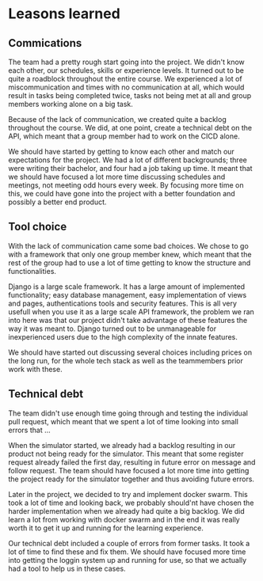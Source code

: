 
# Leasons learned

## Commications

The team had a pretty rough start going into the project. We didn't know each other, our schedules, skills or experience levels. It turned out to be quite a roadblock throughout the entire course. We experienced a lot of miscommunication and times with no communication at all, which would result in tasks being completed twice, tasks not being met at all and group members working alone on a big task.

Because of the lack of communication, we created quite a backlog throughout the course. We did, at one point, create a technical debt on the API, which meant that a group member had to work on the CICD alone.

We should have started by getting to know each other and match our expectations for the project. We had a lot of different backgrounds; three were writing their bachelor, and four had a job taking up time. It meant that we should have focused a lot more time discussing schedules and meetings, not meeting odd hours every week. By focusing more time on this, we could have gone into the project with a better foundation and possibly a better end product.


## Tool choice

With the lack of communication came some bad choices. We chose to go with a framework that only one group member knew, which meant that the rest of the group had to use a lot of time getting to know the structure and functionalities.

Django is a large scale framework. It has a large amount of implemented functionality; easy database management, easy implementation of views and pages, authentications tools and security features. This is all very usefull when you use it as a large scale API framework, the problem we ran into here was that our project didn't take advantage of these features the way it was meant to. Django turned out to be unmanageable for inexperienced users due to the high complexity of the innate features.

We should have started out discussing several choices including prices on the long run, for the whole tech stack as well as the teammembers prior work with these.

## Technical debt

The team didn't use enough time going through and testing the individual pull request, which meant that we spent a lot of time looking into small errors that ...

When the simulator started, we already had a backlog resulting in our product not being ready for the simulator. This meant that some register request already failed the first day, resulting in future error on message and follow request. The team should have focused a lot more time into getting the project ready for the simulator together and thus avoiding future errors. 

Later in the project, we decided to try and implement docker swarm. This took a lot of time and looking back, we probably should'nt have chosen the harder implementation when we already had quite a big backlog. We did learn a lot from working with docker swarm and in the end it was really worth it to get it up and running for the learning experience.

Our technical debt included a couple of errors from former tasks. It took a lot of time to find these and fix them. We should have focused more time into getting the loggin system up and running for use, so that we actually had a tool to help us in these cases.

